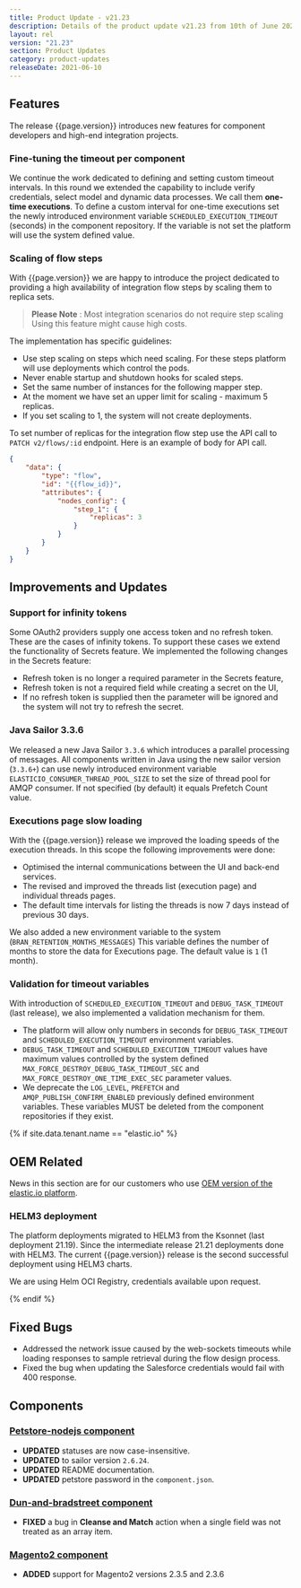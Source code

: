 ```yaml
---
title: Product Update - v21.23
description: Details of the product update v21.23 from 10th of June 2021.
layout: rel
version: "21.23"
section: Product Updates
category: product-updates
releaseDate: 2021-06-10
---
```


## Features

The release {{page.version}} introduces new features for component developers
and high-end integration projects.

### Fine-tuning the timeout per component

We continue the work dedicated to defining and setting custom timeout intervals.
In this round we extended the capability to include verify credentials, select model
and dynamic data processes. We call them **one-time executions**. To define a custom
interval for one-time executions set the newly introduced environment variable
`SCHEDULED_EXECUTION_TIMEOUT` (seconds) in the component repository. If the variable
is not set the platform will use the system defined value.

### Scaling of flow steps

With {{page.version}} we are happy to introduce the project dedicated to providing
a high availability of integration flow steps by scaling them to replica sets.

> **Please Note** : Most integration scenarios do not require step scaling Using
> this feature might cause high costs.

The implementation has specific guidelines:

*   Use step scaling on steps which need scaling. For these steps platform will use deployments which control the pods.
*   Never enable startup and shutdown hooks for scaled steps.
*   Set the same number of instances for the following mapper step.
*   At the moment we have set an upper limit for scaling - maximum 5 replicas.
*   If you set scaling to 1, the system will not create deployments.

To set number of replicas for the integration flow step use the API call to `PATCH v2/flows/:id`
endpoint. Here is an example of body for API call.

```json
{
    "data": {
        "type": "flow",
        "id": "{{flow_id}}",
        "attributes": {
            "nodes_config": {
                "step_1": {
                    "replicas": 3
                }
            }
        }
    }
}
```


## Improvements and Updates

### Support for infinity tokens

Some OAuth2 providers supply one access token and no refresh token. These
are the cases of infinity tokens. To support these cases we extend the functionality
of Secrets feature. We implemented the following changes in the Secrets feature:

*   Refresh token is no longer a required parameter in the Secrets feature,
*   Refresh token is not a required field while creating a secret on the UI,
*   If no refresh token is supplied then the parameter will be ignored and the system will not try to refresh the secret.


### Java Sailor 3.3.6

We released a new Java Sailor `3.3.6` which introduces a parallel processing of messages.
All components written in Java using the new sailor version (`3.3.6+`) can use newly introduced
environment variable `ELASTICIO_CONSUMER_THREAD_POOL_SIZE` to set the size
of thread pool for AMQP consumer. If not specified (by default) it equals Prefetch
Count value.

### Executions page slow loading

With the {{page.version}} release we improved the loading speeds of the execution
threads. In this scope the following improvements were done:

*   Optimised the internal communications between the UI and back-end services.
*   The revised and improved the threads list (execution page) and individual threads pages.
*   The default time intervals for listing the threads is now 7 days instead of previous 30 days.

We also added a new environment variable to the system (`BRAN_RETENTION_MONTHS_MESSAGES`)
This variable defines the number of months to store the data for Executions page.
The default value is `1` (1 month).

### Validation for timeout variables

With introduction of `SCHEDULED_EXECUTION_TIMEOUT` and `DEBUG_TASK_TIMEOUT` (last release),
we also implemented a validation mechanism for them.

*   The platform will allow only numbers in seconds for `DEBUG_TASK_TIMEOUT` and `SCHEDULED_EXECUTION_TIMEOUT` environment variables.
*   `DEBUG_TASK_TIMEOUT` and `SCHEDULED_EXECUTION_TIMEOUT` values have maximum values controlled by the system defined `MAX_FORCE_DESTROY_DEBUG_TASK_TIMEOUT_SEC` and `MAX_FORCE_DESTROY_ONE_TIME_EXEC_SEC` parameter values.
*   We deprecate the `LOG_LEVEL`, `PREFETCH` and `AMQP_PUBLISH_CONFIRM_ENABLED` previously defined environment variables. These variables MUST be deleted from the component repositories if they exist.


{% if site.data.tenant.name == "elastic.io" %}

## OEM Related

News in this section are for our customers who use
[OEM version of the elastic.io platform](https://www.elastic.io/saas-embedded-integration/).

### HELM3 deployment

The platform deployments migrated to HELM3 from the Ksonnet (last deployment 21.19).
Since the intermediate release 21.21 deployments done with HELM3. The current
{{page.version}} release is the second successful deployment using HELM3 charts.

We are using Helm OCI Registry, credentials available upon request.

{% endif %}

## Fixed Bugs

*   Addressed the network issue caused by the web-sockets timeouts while loading responses to sample retrieval during the flow design process.
*   Fixed the bug when updating the Salesforce credentials would fail with 400 response.


## Components

### [Petstore-nodejs component](/components/petstore-nodejs/)

*   **UPDATED** statuses are now case-insensitive.
*   **UPDATED** to sailor version `2.6.24`.
*   **UPDATED** README documentation.
*   **UPDATED** petstore password in the `component.json`.

### [Dun-and-bradstreet component](/components/dun-and-bradstreet/)

*   **FIXED** a bug in **Cleanse and Match** action when a single field was not treated as an array item.

### [Magento2 component](/components/magento2/)

*   **ADDED** support for Magento2 versions 2.3.5 and 2.3.6
